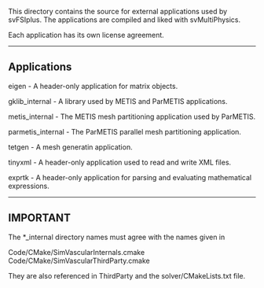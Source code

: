 This directory contains the source for external applications used by svFSIplus. The applications are compiled and liked with svMultiPhysics. 

Each application has its own license agreement.

------------
Applications
------------

eigen - A header-only application for matrix objects.

gklib_internal - A library used by METIS and ParMETIS applications.

metis_internal - The METIS mesh partitioning application used by ParMETIS.

parmetis_internal - The ParMETIS parallel mesh partitioning application.

tetgen - A mesh generatin application.

tinyxml - A header-only application used to read and write XML files.

exprtk - A header-only application for parsing and evaluating mathematical expressions.

---------
IMPORTANT
---------

The *_internal directory names must agree with the names given in 

 Code/CMake/SimVascularInternals.cmake
 Code/CMake/SimVascularThirdParty.cmake 

They are also referenced in ThirdParty and the solver/CMakeLists.txt file.


